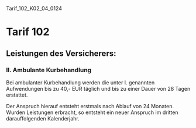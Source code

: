 Tarif_102_K02_04_0124
# Tarif 102
## Leistungen des Versicherers:
### II. Ambulante Kurbehandlung

Bei ambulanter Kurbehandlung werden die unter I. genannten Aufwendungen bis zu 40,- EUR täglich und bis zu einer Dauer von 28 Tagen erstattet.

Der Anspruch hierauf entsteht erstmals nach Ablauf von 24 Monaten. Wurden Leistungen erbracht, so entsteht ein neuer Anspruch im dritten darauffolgenden Kalenderjahr.
